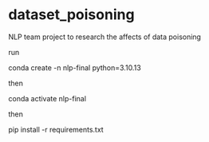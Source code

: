 # dataset_poisoning
NLP team project to research the affects of data poisoning

run

conda create -n nlp-final python=3.10.13

then

conda activate nlp-final

then 

pip install -r requirements.txt
